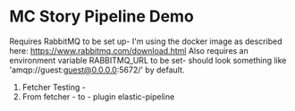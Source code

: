 MC Story Pipeline Demo
======================

Requires RabbitMQ to be set up- I'm using the docker image as described here: https://www.rabbitmq.com/download.html
Also requires an environment variable RABBITMQ_URL to be set- should look something like 'amqp://guest:guest@0.0.0.0:5672/' by default.


1. Fetcher Testing - 
2. From fetcher - to - plugin elastic-pipeline
